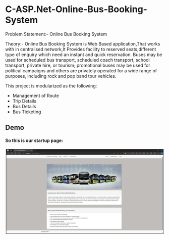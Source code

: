 # C-ASP.Net-Online-Bus-Booking-System
Problem Statement:- 
Online Bus Booking System 

Theory:-
Online Bus Booking System is Web Based application,That works with in centralised network,It Provides facility to reserved seats,different type of enquiry which need an instant and quick reservation. Buses may be used for scheduled bus transport, scheduled coach transport, school transport, private hire, or tourism; promotional buses may be used for political campaigns and others are privately operated for a wide range of purposes, including rock and pop band tour vehicles.

This project is modularized as the following:
- Management of Route
- Trip Details
- Bus Details
- Bus Ticketing

## Demo
#### So this is our startup page:
<p align="center">
  <img src="./Captures/Home.png" width="500" title="hover text">

</p>